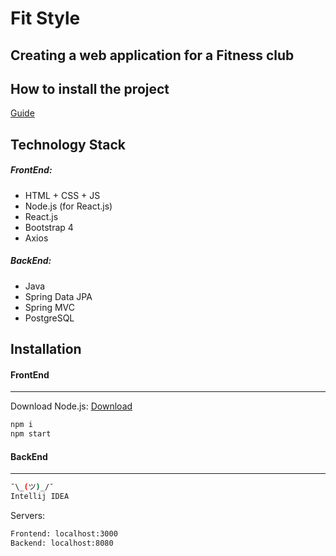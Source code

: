 # Fit Style
## Creating a web application for a Fitness club  

## How to install the project
[Guide](https://drive.google.com/file/d/1fZQNrWqWu4uRt_kzoFVKoUoaoMF8iZJJ/view?usp=sharing "Guide =)")

## Technology Stack
##### FrontEnd:
- HTML + CSS + JS
- Node.js (for React.js)
- React.js 
- Bootstrap 4
- Axios
##### BackEnd:
- Java
- Spring Data JPA
- Spring MVC
- PostgreSQL  
## Installation  
#### FrontEnd  
----
Download Node.js: [Download](https://nodejs.org/en/ "Node.js =)")
```sh
npm i
npm start
```

#### BackEnd  
----

```sh
¯\_(ツ)_/¯
Intellij IDEA
```
Servers:
```sh
Frontend: localhost:3000
Backend: localhost:8080
```

